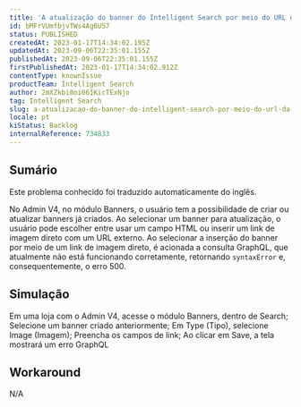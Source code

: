 ```yaml
---
title: 'A atualização do banner do Intelligent Search por meio do URL da imagem não funciona corretamente'
id: bMFrVUmfbjvTWs4Ag6U57
status: PUBLISHED
createdAt: 2023-01-17T14:34:02.195Z
updatedAt: 2023-09-06T22:35:01.155Z
publishedAt: 2023-09-06T22:35:01.155Z
firstPublishedAt: 2023-01-17T14:34:02.912Z
contentType: knownIssue
productTeam: Intelligent Search
author: 2mXZkbi0oi061KicTExNjo
tag: Intelligent Search
slug: a-atualizacao-do-banner-do-intelligent-search-por-meio-do-url-da-imagem-nao-funciona-corretamente
locale: pt
kiStatus: Backlog
internalReference: 734833
---
```


## Sumário

<div class="alert alert-info">
  <p>Este problema conhecido foi traduzido automaticamente do inglês.</p>
</div>


No Admin V4, no módulo Banners, o usuário tem a possibilidade de criar ou atualizar banners já criados. Ao selecionar um banner para atualização, o usuário pode escolher entre usar um campo HTML ou inserir um link de imagem direto com um URL externo. Ao selecionar a inserção do banner por meio de um link de imagem direto, é acionada a consulta GraphQL, que atualmente não está funcionando corretamente, retornando `syntaxError` e, consequentemente, o erro 500.

## Simulação


Em uma loja com o Admin V4, acesse o módulo Banners, dentro de Search;
Selecione um banner criado anteriormente;
Em Type (Tipo), selecione Image (Imagem);
Preencha os campos de link;
Ao clicar em Save, a tela mostrará um erro GraphQL

## Workaround


N/A




